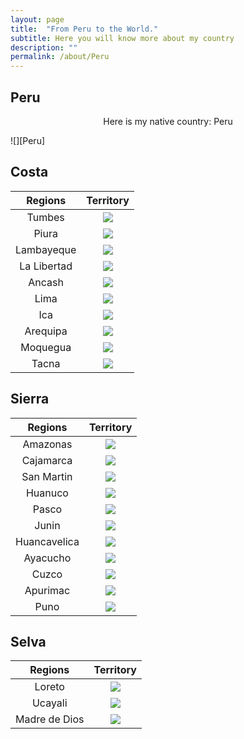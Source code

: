 ```yaml
---
layout: page
title:  "From Peru to the World."
subtitle: Here you will know more about my country
description: ""
permalink: /about/Peru
---
```


## Peru

<p align="center"> 
Here is my native country: Peru
</p>
![][Peru]

## Costa

| Regions | Territory |
:-------------------------:|:-------------------------:
 Tumbes  |  ![][Tumbes]
 Piura | ![][Piura]
 Lambayeque | ![][Lambayeque] 
 La Libertad | ![][La-Libertad] 
 Ancash   | ![][Ancash] 
 Lima   | ![][Lima]
 Ica | ![][Ica]
 Arequipa | ![][Arequipa]
 Moquegua | ![][Moquegua]
 Tacna | ![][Tacna]

## Sierra

| Regions | Territory |
:-------------------------:|:-------------------------:
 Amazonas  |  ![][Amazonas]
 Cajamarca | ![][Cajamarca]
 San Martin | ![][San-Martin] 
 Huanuco | ![][Huanuco] 
 Pasco   | ![][Pasco] 
 Junin   | ![][Junin]
 Huancavelica | ![][Huancavelica]
 Ayacucho | ![][Ayacucho]
 Cuzco | ![][Cuzco]
 Apurimac | ![][Apurimac]
 Puno     | ![][Puno]

## Selva

| Regions | Territory |
:-------------------------:|:-------------------------:
 Loreto | ![][Loreto]
 Ucayali  |  ![][Ucayali]
 Madre de Dios | ![][Madre-de-Dios] 

[Peru]:            /assets/Peru_Maps/Peru.png

[Tumbes]:          /assets/Peru_Maps/Costa/1-Tumbes.jpg
[Piura]:           /assets/Peru_Maps/Costa/2-Piura.jpg
[Lambayeque]:      /assets/Peru_Maps/Costa/3-Lambayeque.jpg
[La-Libertad]:     /assets/Peru_Maps/Costa/4-La_Libertad.jpg
[Ancash]:          /assets/Peru_Maps/Costa/5-Ancash.png
[Lima]:            /assets/Peru_Maps/Costa/6-Lima.jpg
[Ica]:             /assets/Peru_Maps/Costa/7-Ica.jpg
[Arequipa]:        /assets/Peru_Maps/Costa/8-Arequipa.jpg
[Moquegua]:        /assets/Peru_Maps/Costa/9-Moquegua.jpg
[Tacna]:           /assets/Peru_Maps/Costa/10-Tacna.png

[Cajamarca]:       /assets/Peru_Maps/Sierra/1-Cajamarca.jpg
[Amazonas]:        /assets/Peru_Maps/Sierra/2-Amazonas.jpg
[San-Martin]:      /assets/Peru_Maps/Sierra/3-San_Martin.jpg
[Huanuco]:         /assets/Peru_Maps/Sierra/4-Huanuco.jpg
[Pasco]:           /assets/Peru_Maps/Sierra/5-Pasco.jpg
[Junin]:           /assets/Peru_Maps/Sierra/6-Junin.jpg
[Huancavelica]:    /assets/Peru_Maps/Sierra/7-Huancavelica.jpg
[Ayacucho]:        /assets/Peru_Maps/Sierra/8-Ayacucho.jpg
[Cuzco]:           /assets/Peru_Maps/Sierra/9-Cuzco.jpg
[Apurimac]:        /assets/Peru_Maps/Sierra/10-Apurimac.jpg
[Puno]:            /assets/Peru_Maps/Sierra/11-Puno.jpg

[Loreto]:          /assets/Peru_Maps/Selva/1-Loreto.jpg
[Ucayali]:         /assets/Peru_Maps/Selva/2-Ucayali.jpg
[Madre-de-Dios]:   /assets/Peru_Maps/Selva/3-Madre_de_Dios.jpg
